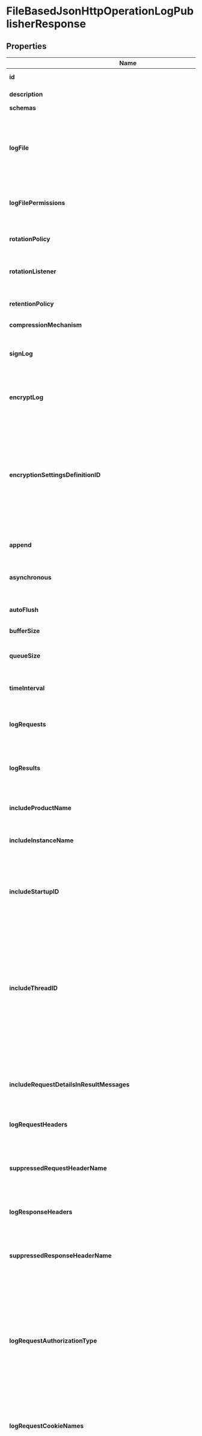 

# FileBasedJsonHttpOperationLogPublisherResponse


## Properties

| Name | Type | Description | Notes |
|------------ | ------------- | ------------- | -------------|
|**id** | **String** | Name of the Log Publisher |  |
|**description** | **String** | A description for this Log Publisher |  [optional] |
|**schemas** | **List&lt;EnumfileBasedJsonHttpOperationLogPublisherSchemaUrn&gt;** |  |  |
|**logFile** | **String** | The file name to use for the log files generated by the File Based JSON HTTP Operation Log Publisher. The path to the file can be specified either as relative to the server root or as an absolute path. |  |
|**logFilePermissions** | **String** | The UNIX permissions of the log files created by this File Based JSON HTTP Operation Log Publisher. |  |
|**rotationPolicy** | **List&lt;String&gt;** | The rotation policy to use for the File Based JSON HTTP Operation Log Publisher . |  |
|**rotationListener** | **List&lt;String&gt;** | A listener that should be notified whenever a log file is rotated out of service. |  [optional] |
|**retentionPolicy** | **List&lt;String&gt;** | The retention policy to use for the File Based JSON HTTP Operation Log Publisher . |  |
|**compressionMechanism** | **EnumlogPublisherCompressionMechanismProp** |  |  [optional] |
|**signLog** | **Boolean** | Indicates whether the log should be cryptographically signed so that the log content cannot be altered in an undetectable manner. |  [optional] |
|**encryptLog** | **Boolean** | Indicates whether log files should be encrypted so that their content is not available to unauthorized users. |  [optional] |
|**encryptionSettingsDefinitionID** | **String** | Specifies the ID of the encryption settings definition that should be used to encrypt the data. If this is not provided, the server&#39;s preferred encryption settings definition will be used. The \&quot;encryption-settings list\&quot; command can be used to obtain a list of the encryption settings definitions available in the server. |  [optional] |
|**append** | **Boolean** | Specifies whether to append to existing log files. |  [optional] |
|**asynchronous** | **Boolean** | Indicates whether the File Based JSON HTTP Operation Log Publisher will publish records asynchronously. |  |
|**autoFlush** | **Boolean** | Specifies whether to flush the writer after every log record. |  [optional] |
|**bufferSize** | **String** | Specifies the log file buffer size. |  [optional] |
|**queueSize** | **Integer** | The maximum number of log records that can be stored in the asynchronous queue. |  [optional] |
|**timeInterval** | **String** | Specifies the interval at which to check whether the log files need to be rotated. |  [optional] |
|**logRequests** | **Boolean** | Indicates whether to record a log message with information about requests received from the client. |  [optional] |
|**logResults** | **Boolean** | Indicates whether to record a log message with information about the result of processing a requested HTTP operation. |  [optional] |
|**includeProductName** | **Boolean** | Indicates whether log messages should include the product name for the Directory Server. |  [optional] |
|**includeInstanceName** | **Boolean** | Indicates whether log messages should include the instance name for the Directory Server. |  [optional] |
|**includeStartupID** | **Boolean** | Indicates whether log messages should include the startup ID for the Directory Server, which is a value assigned to the server instance at startup and may be used to identify when the server has been restarted. |  [optional] |
|**includeThreadID** | **Boolean** | Indicates whether log messages should include the thread ID for the Directory Server in each log message. This ID can be used to correlate log messages from the same thread within a single log as well as generated by the same thread across different types of log files. More information about the thread with a specific ID can be obtained using the cn&#x3D;JVM Stack Trace,cn&#x3D;monitor entry. |  [optional] |
|**includeRequestDetailsInResultMessages** | **Boolean** | Indicates whether result log messages should include all of the elements of request log messages. This may be used to record a single message per operation with details about both the request and response. |  [optional] |
|**logRequestHeaders** | **EnumlogPublisherLogRequestHeadersProp** |  |  [optional] |
|**suppressedRequestHeaderName** | **List&lt;String&gt;** | Specifies the case-insensitive names of request headers that should be omitted from log messages (e.g., for the purpose of brevity or security). This will only be used if the log-request-headers property has a value of true. |  [optional] |
|**logResponseHeaders** | **EnumlogPublisherLogResponseHeadersProp** |  |  [optional] |
|**suppressedResponseHeaderName** | **List&lt;String&gt;** | Specifies the case-insensitive names of response headers that should be omitted from log messages (e.g., for the purpose of brevity or security). This will only be used if the log-response-headers property has a value of true. |  [optional] |
|**logRequestAuthorizationType** | **Boolean** | Indicates whether to log the type of credentials given if an \&quot;Authorization\&quot; header was included in the request. Logging the authorization type may be useful, and is much more secure than logging the entire value of the \&quot;Authorization\&quot; header. |  [optional] |
|**logRequestCookieNames** | **Boolean** | Indicates whether to log the names of any cookies included in an HTTP request. Logging cookie names may be useful and is much more secure than logging the entire content of the cookies (which may include sensitive information). |  [optional] |
|**logResponseCookieNames** | **Boolean** | Indicates whether to log the names of any cookies set in an HTTP response. Logging cookie names may be useful and is much more secure than logging the entire content of the cookies (which may include sensitive information). |  [optional] |
|**logRequestParameters** | **EnumlogPublisherLogRequestParametersProp** |  |  [optional] |
|**suppressedRequestParameterName** | **List&lt;String&gt;** | Specifies the case-insensitive names of request parameters that should be omitted from log messages (e.g., for the purpose of brevity or security). This will only be used if the log-request-parameters property has a value of parameter-names or parameter-names-and-values. |  [optional] |
|**logRequestProtocol** | **Boolean** | Indicates whether request log messages should include information about the HTTP version specified in the request. |  [optional] |
|**logRedirectURI** | **Boolean** | Indicates whether the redirect URI (i.e., the value of the \&quot;Location\&quot; header from responses) should be included in response log messages. |  [optional] |
|**writeMultiLineMessages** | **Boolean** | Indicates whether the JSON objects should use a multi-line representation (with each object field and array value on its own line) that may be easier for administrators to read, but each message will be larger (because of additional spaces and end-of-line markers), and it may be more difficult to consume and parse through some text-oriented tools. |  [optional] |
|**enabled** | **Boolean** | Indicates whether the Log Publisher is enabled for use. |  |
|**loggingErrorBehavior** | **EnumlogPublisherLoggingErrorBehaviorProp** |  |  [optional] |
|**meta** | [**MetaMeta**](MetaMeta.md) |  |  [optional] |
|**urnColonPingidentityColonSchemasColonConfigurationColonMessagesColon20** | [**MetaUrnPingidentitySchemasConfigurationMessages20**](MetaUrnPingidentitySchemasConfigurationMessages20.md) |  |  [optional] |



